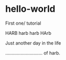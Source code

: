# hello-world
First one/ tutorial


HARB harb harb HArb

Just another day in the life

.............................
of harb.
